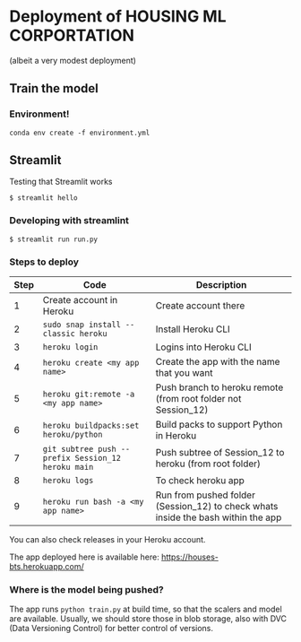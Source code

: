 # Deployment of HOUSING ML CORPORTATION

(albeit a very modest deployment)

## Train the model

### Environment!
`conda env create -f environment.yml
`

## Streamlit

Testing that Streamlit works

`$ streamlit hello`

### Developing with streamlint
`$ streamlit run run.py
`    

### Steps to deploy
Step | Code | Description
--- | --- | ---
1 | Create account in Heroku | Create account there
2 | `sudo snap install --classic heroku` | Install Heroku CLI
3 | `heroku login` | Logins into Heroku CLI
4 | `heroku create <my app name>` | Create the app with the name that you want
5 | `heroku git:remote -a <my app name>` | Push branch to heroku remote (from root folder not Session_12)
6 | `heroku buildpacks:set heroku/python` | Build packs to support Python in Heroku
7 | `git subtree push --prefix Session_12 heroku main` | Push subtree of Session_12 to heroku (from root folder)
8 | `heroku logs` | To check heroku app
9 | `heroku run bash -a <my app name>` | Run from pushed folder (Session_12) to check whats inside the bash within the app

You can also check releases in your Heroku account.

The app deployed here is available here: https://houses-bts.herokuapp.com/

### Where is the model being pushed?
The app runs `python train.py` at build time, so that the scalers and model are available. 
Usually, we should store those in blob storage, also with DVC (Data Versioning Control) for better control of versions. 
